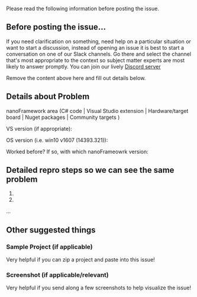 Please read the following information before posting the issue.

## Before posting the issue...

If you need clarification on something, need help on a particular situation or want to start a discussion, instead of opening an issue it is best to start a conversation on one of our Slack channels. 
Go there and select the channel that's most appropriate to the context so subject matter experts are most likely to answer promptly.
You can join our lively [Discord server](https://discordapp.com/invite/gCyBu8T)

Remove the content above here and fill out details below.

## Details about Problem

nanoFramework area (C# code | Visual Studio extension | Hardware/target board | Nuget packages | Community targets )

VS version (if appropriate):

OS version (i.e. win10 v1607 (14393.321)):

Worked before? If so, with which nanoFrameowrk version:

## Detailed repro steps so we can see the same problem

1.

2.

...

## Other suggested things

### Sample Project (if applicable)

Very helpful if you can zip a project and paste into this issue!

### Screenshot (if applicable/relevant)

Very helpful if you send along a few screenshots to help visualize the issue!
